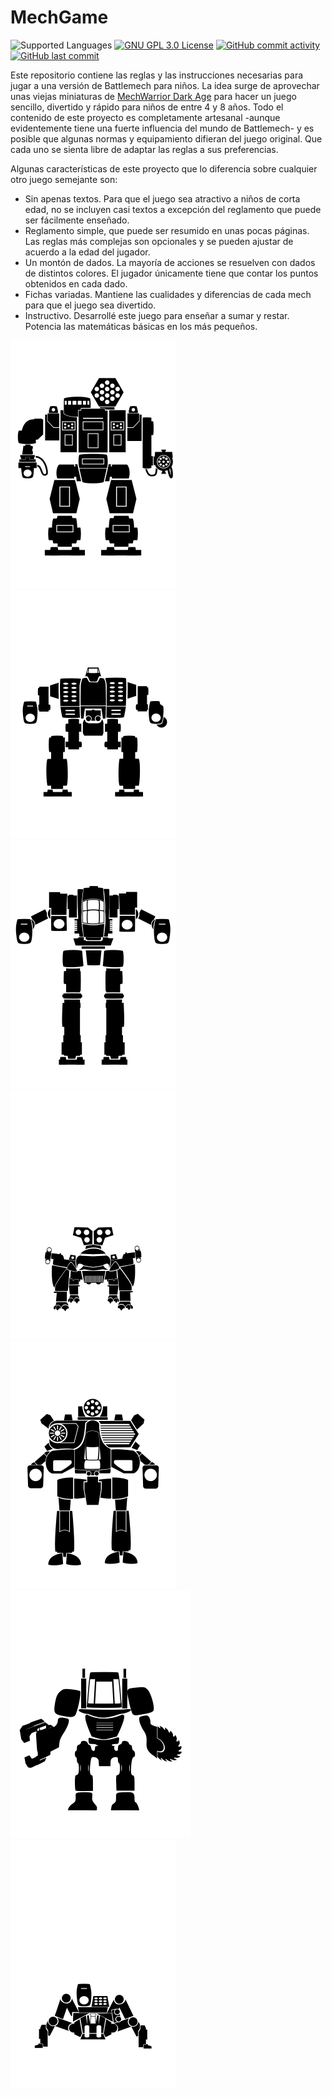 # MechGame
![Supported Languages](https://img.shields.io/badge/Supported-%F0%9F%87%AA%F0%9F%87%B8languages-blue.svg)
[![GNU GPL 3.0 License](https://img.shields.io/badge/license-GNU_GPL_3.0-brightgreen.svg)](https://github.com/softwaremagico/MechGame/blob/main/LICENSE)
[![GitHub commit activity](https://img.shields.io/github/commit-activity/y/softwaremagico/MechGame)](https://github.com/softwaremagico/MechGame)
[![GitHub last commit](https://img.shields.io/github/last-commit/softwaremagico/MechGame)](https://github.com/softwaremagico/MechGame)

Este repositorio contiene las reglas y las instrucciones necesarias para jugar a una versión de Battlemech para niños. La idea surge de aprovechar unas viejas miniaturas de [MechWarrior Dark Age](https://en.wikipedia.org/wiki/MechWarrior:_Dark_Age) para hacer un juego sencillo, divertido y rápido para niños de entre 4 y 8 años. Todo el contenido de este proyecto es completamente artesanal -aunque evidentemente tiene una fuerte influencia del mundo de Battlemech- y es posible que algunas normas y equipamiento difieran del juego original. Que cada uno se sienta libre de adaptar las reglas a sus preferencias. 

Algunas características de este proyecto que lo diferencia sobre cualquier otro juego semejante son:

- Sin apenas textos. Para que el juego sea atractivo a niños de corta edad, no se incluyen casi textos a excepción del reglamento que puede ser fácilmente enseñado. 
- Reglamento simple, que puede ser resumido en unas pocas páginas. Las reglas más complejas son opcionales y se pueden ajustar de acuerdo a la edad del jugador. 
- Un montón de dados. La mayoría de acciones se resuelven con dados de distintos colores. El jugador únicamente tiene que contar los puntos obtenidos en cada dado. 
- Fichas variadas. Mantiene las cualidades y diferencias de cada mech para que el juego sea divertido. 
- Instructivo. Desarrollé este juego para enseñar a sumar y restar. Potencia las matemáticas básicas en los más pequeños. 

![Thor](https://github.com/softwaremagico/MechGame/blob/main/Mechs/Drawings/Thor.svg)
![Vulture](https://github.com/softwaremagico/MechGame/blob/main/Mechs/Drawings/Vulture%20MK%20IV.svg)
![Hellstar](https://github.com/softwaremagico/MechGame/blob/main/Mechs/Drawings/Hellstar.svg)
![Jaguar](https://github.com/softwaremagico/MechGame/blob/main/Mechs/Drawings/Jaguar.svg)
![Marauder](https://github.com/softwaremagico/MechGame/blob/main/Mechs/Drawings/Marauder.svg)
![Agromech](https://github.com/softwaremagico/MechGame/blob/main/Mechs/Drawings/Agromech.svg)
![Stalking Spider](https://github.com/softwaremagico/MechGame/blob/main/Mechs/Drawings/Stalking%20Spider.svg)
